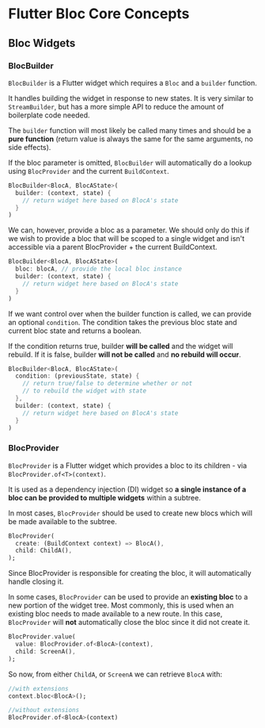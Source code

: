 # Flutter Bloc Core Concepts

## Bloc Widgets

### BlocBuilder

```BlocBuilder``` is a Flutter widget which requires a ```Bloc``` and a ```builder``` function.

It handles building the widget in response to new states. It is very similar to ```StreamBuilder```, but has a more simple API to reduce the amount of boilerplate code needed. 

The ```builder``` function will most likely be called many times and should be a **pure function** (return value is always the same for the same arguments, no side effects). 

If the bloc parameter is omitted, ```BlocBuilder``` will automatically do a lookup using ```BlocProvider``` and the current ```BuildContext```.

```dart
BlocBuilder<BlocA, BlocAState>(
  builder: (context, state) {
    // return widget here based on BlocA's state
  }
)
```

We can, however, provide a bloc as a parameter. We should only do this if we wish to provide a bloc that will be scoped to a single widget and isn't accessible via a parent BlocProvider + the current BuildContext.

```dart
BlocBuilder<BlocA, BlocAState>(
  bloc: blocA, // provide the local bloc instance
  builder: (context, state) {
    // return widget here based on BlocA's state
  }
)
```

If we want control over when the builder function is called, we can provide an optional ```condition```. The condition takes the previous bloc state and current bloc state and returns a boolean.

If the condition returns true, builder **will be called** and the widget will rebuild. If it is false, builder **will not be called** and **no rebuild will occur**.

```dart
BlocBuilder<BlocA, BlocAState>(
  condition: (previousState, state) {
    // return true/false to determine whether or not
    // to rebuild the widget with state
  },
  builder: (context, state) {
    // return widget here based on BlocA's state
  }
)
```

### BlocProvider

```BlocProvider``` is a Flutter widget which provides a bloc to its children - via ```BlocProvider.of<T>(context)```.

It is used as a dependency injection (DI) widget so **a single instance of a bloc can be provided to multiple widgets** within a subtree.

In most cases, ```BlocProvider``` should be used to create new blocs which will be made available to the subtree.

```dart
BlocProvider(
  create: (BuildContext context) => BlocA(),
  child: ChildA(),
);
```

Since BlocProvider is responsible for creating the bloc, it will automatically handle closing it.

In some cases, ```BlocProvider``` can be used to provide an **existing bloc** to a new portion of the widget tree. Most commonly, this is used when an existing bloc needs to made available to a new route. In this case, ```BlocProvider``` will **not** automatically close the bloc since it did not create it.

```dart
BlocProvider.value(
  value: BlocProvider.of<BlocA>(context),
  child: ScreenA(),
);
```

So now, from either ```ChildA```, or ```ScreenA``` we can retrieve ```BlocA``` with:

```dart
//with extensions
context.bloc<BlocA>();

//without extensions
BlocProvider.of<BlocA>(context)
```